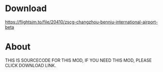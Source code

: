# Download

https://flightsim.to/file/20410/zscg-changzhou-benniu-international-airport-beta

# About

THIS IS SOURCECODE FOR THIS MOD, IF YOU NEED THIS MOD, PLEASE CLICK DOWNLOAD LINK.


